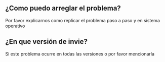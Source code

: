 ## ¿Como puedo arreglar el problema?
Por favor explicarnos como replicar el problema paso a paso y en sistema operativo
## ¿En que versión de invie?
Si este problema ocurre en todas las versiones o por favor mencionarla

